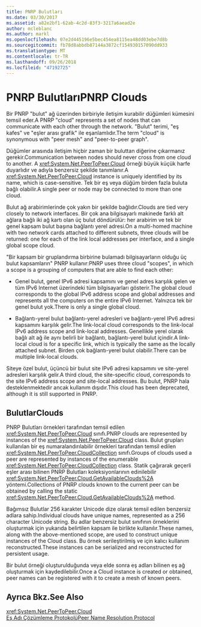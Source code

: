 ```yaml
---
title: PNRP Bulutları
ms.date: 03/30/2017
ms.assetid: a82e2bf1-62ab-4c2d-83f3-3217a6aead2e
author: mcleblanc
ms.author: markl
ms.openlocfilehash: 07e2d445196e5bec454ea8115ea48dd03ebe7d8b
ms.sourcegitcommit: fb78d8abbdb87144a3872cf154930157090dd933
ms.translationtype: MT
ms.contentlocale: tr-TR
ms.lasthandoff: 09/26/2018
ms.locfileid: "47192725"
---
```

# <a name="pnrp-clouds"></a><span data-ttu-id="6a2b9-102">PNRP Bulutları</span><span class="sxs-lookup"><span data-stu-id="6a2b9-102">PNRP Clouds</span></span>
<span data-ttu-id="6a2b9-103">Bir PNRP "bulut" ağ üzerinden birbiriyle iletişim kurabilir düğümleri kümesini temsil eder.</span><span class="sxs-lookup"><span data-stu-id="6a2b9-103">A PNRP "cloud" represents a set of nodes that can communicate with each other through the network.</span></span> <span data-ttu-id="6a2b9-104">"Bulut" terimi, "eş kafes" ve "eşler arası grafik" ile eşanlamlıdır.</span><span class="sxs-lookup"><span data-stu-id="6a2b9-104">The term "cloud" is synonymous with "peer mesh" and "peer-to-peer graph".</span></span>  
  
 <span data-ttu-id="6a2b9-105">Düğümler arasında iletişim hiçbir zaman bir buluttan diğerine çıkarmanız gerekir.</span><span class="sxs-lookup"><span data-stu-id="6a2b9-105">Communication between nodes should never cross from one cloud to another.</span></span> <span data-ttu-id="6a2b9-106">A <xref:System.Net.PeerToPeer.Cloud> örneği büyük küçük harfe duyarlıdır ve adıyla benzersiz şekilde tanımlanır.</span><span class="sxs-lookup"><span data-stu-id="6a2b9-106">A <xref:System.Net.PeerToPeer.Cloud> instance is uniquely identified by its name, which is case-sensitive.</span></span> <span data-ttu-id="6a2b9-107">Tek bir eş veya düğüm birden fazla buluta bağlı olabilir.</span><span class="sxs-lookup"><span data-stu-id="6a2b9-107">A single peer or node may be connected to more than one cloud.</span></span>  
  
 <span data-ttu-id="6a2b9-108">Bulut ağ arabirimlerinde çok yakın bir şekilde bağlıdır.</span><span class="sxs-lookup"><span data-stu-id="6a2b9-108">Clouds are tied very closely to network interfaces.</span></span>  <span data-ttu-id="6a2b9-109">Bir çok ana bilgisayarlı makinede farklı alt ağlara bağlı iki ağ kartı olan üç bulut döndürülür: her arabirim ve tek bir genel kapsam bulut başına bağlantı yerel adresi.</span><span class="sxs-lookup"><span data-stu-id="6a2b9-109">On a multi-homed machine with two network cards attached to different subnets, three clouds will be returned: one for each of the link local addresses per interface, and a single global scope cloud.</span></span>  
  
 <span data-ttu-id="6a2b9-110">"Bir kapsam bir gruplandırma birbirine bulamadı bilgisayarların olduğu üç bulut kapsamların" PNRP kullanır:</span><span class="sxs-lookup"><span data-stu-id="6a2b9-110">PNRP uses three cloud "scopes", in which a scope is a grouping of computers that are able to find each other:</span></span>  
  
-   <span data-ttu-id="6a2b9-111">Genel bulut, genel IPv6 adresi kapsamını ve genel adres karşılık gelen ve tüm IPv6 Internet üzerindeki tüm bilgisayarları gösterir.</span><span class="sxs-lookup"><span data-stu-id="6a2b9-111">The global cloud corresponds to the global IPv6 address scope and global addresses and represents all the computers on the entire IPv6 Internet.</span></span> <span data-ttu-id="6a2b9-112">Yalnızca tek bir genel bulut yok.</span><span class="sxs-lookup"><span data-stu-id="6a2b9-112">There is only a single global cloud.</span></span>  
  
-   <span data-ttu-id="6a2b9-113">Bağlantı-yerel bulut bağlantı-yerel adresleri ve bağlantı-yerel IPv6 adresi kapsamını karşılık gelir.</span><span class="sxs-lookup"><span data-stu-id="6a2b9-113">The link-local cloud corresponds to the link-local IPv6 address scope and link-local addresses.</span></span> <span data-ttu-id="6a2b9-114">Genellikle yerel olarak bağlı alt ağ ile aynı belirli bir bağlantı, bağlantı-yerel bulut içindir.</span><span class="sxs-lookup"><span data-stu-id="6a2b9-114">A link-local cloud is for a specific link, which is typically the same as the locally attached subnet.</span></span> <span data-ttu-id="6a2b9-115">Birden çok bağlantı-yerel bulut olabilir.</span><span class="sxs-lookup"><span data-stu-id="6a2b9-115">There can be multiple link-local clouds.</span></span>  
  
 <span data-ttu-id="6a2b9-116">Siteye özel bulut, üçüncü bir bulut site IPv6 adresi kapsamını ve site-yerel adresleri karşılık gelir.</span><span class="sxs-lookup"><span data-stu-id="6a2b9-116">A third cloud, the site-specific cloud, corresponds to the site IPv6 address scope and site-local addresses.</span></span> <span data-ttu-id="6a2b9-117">Bu bulut, PNRP hala desteklenmektedir ancak kullanım dışıdır.</span><span class="sxs-lookup"><span data-stu-id="6a2b9-117">This cloud has been deprecated, although it is still supported in PNRP.</span></span>  
  
## <a name="clouds"></a><span data-ttu-id="6a2b9-118">Bulutlar</span><span class="sxs-lookup"><span data-stu-id="6a2b9-118">Clouds</span></span>  
 <span data-ttu-id="6a2b9-119">PNRP Bulutları örnekleri tarafından temsil edilen <xref:System.Net.PeerToPeer.Cloud> sınıfı.</span><span class="sxs-lookup"><span data-stu-id="6a2b9-119">PNRP clouds are represented by instances of the <xref:System.Net.PeerToPeer.Cloud> class.</span></span> <span data-ttu-id="6a2b9-120">Bulut grupları kullanılan bir eş numaralandırılabilir örnekleri tarafından temsil edilen <xref:System.Net.PeerToPeer.CloudCollection> sınıfı.</span><span class="sxs-lookup"><span data-stu-id="6a2b9-120">Groups of clouds used a peer are represented by instances of the enumerable <xref:System.Net.PeerToPeer.CloudCollection> class.</span></span> <span data-ttu-id="6a2b9-121">Statik çağırarak geçerli eşler arası bilinen PNRP Bulutları koleksiyonlarının edinilebilir <xref:System.Net.PeerToPeer.Cloud.GetAvailableClouds%2A> yöntemi.</span><span class="sxs-lookup"><span data-stu-id="6a2b9-121">Collections of PNRP clouds known to the current peer can be obtained by calling the static <xref:System.Net.PeerToPeer.Cloud.GetAvailableClouds%2A> method.</span></span>  
  
 <span data-ttu-id="6a2b9-122">Bağımsız Bulutlar 256 karakter Unicode dize olarak temsil edilen benzersiz adlara sahip.</span><span class="sxs-lookup"><span data-stu-id="6a2b9-122">Individual clouds have unique names, represented as a 256 character Unicode string.</span></span> <span data-ttu-id="6a2b9-123">Bu adlar benzersiz bulut sınıfının örneklerini oluşturmak için yukarıda belirtilen kapsam ile birlikte kullanılır.</span><span class="sxs-lookup"><span data-stu-id="6a2b9-123">These names, along with the above-mentioned scope, are used to construct unique instances of the Cloud class.</span></span> <span data-ttu-id="6a2b9-124">Bu örnek serileştirilmiş ve için kalıcı kullanım reconstructed.</span><span class="sxs-lookup"><span data-stu-id="6a2b9-124">These instances can be serialized and reconstructed for persistent usage.</span></span>  
  
 <span data-ttu-id="6a2b9-125">Bir bulut örneği oluşturulduğunda veya elde sonra eş adları bilinen eş ağ oluşturmak için kaydedilebilir.</span><span class="sxs-lookup"><span data-stu-id="6a2b9-125">Once a Cloud instance is created or obtained, peer names can be registered with it to create a mesh of known peers.</span></span>  
  
## <a name="see-also"></a><span data-ttu-id="6a2b9-126">Ayrıca Bkz.</span><span class="sxs-lookup"><span data-stu-id="6a2b9-126">See Also</span></span>  
 <xref:System.Net.PeerToPeer.Cloud>  
 [<span data-ttu-id="6a2b9-127">Eş Adı Çözümleme Protokolü</span><span class="sxs-lookup"><span data-stu-id="6a2b9-127">Peer Name Resolution Protocol</span></span>](../../../docs/framework/network-programming/peer-name-resolution-protocol.md)

